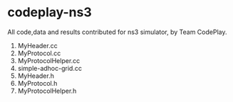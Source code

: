 # codeplay-ns3

All code,data and results contributed for ns3 simulator, by Team CodePlay.

1. MyHeader.cc
2. MyProtocol.cc
3. MyProtocolHelper.cc
4. simple-adhoc-grid.cc
5. MyHeader.h
6. MyProtocol.h
7. MyProtocolHelper.h